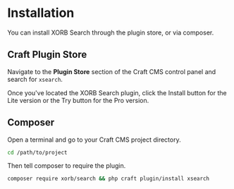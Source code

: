 # Installation

You can install XORB Search through the plugin store, or via composer.

## Craft Plugin Store

Navigate to the **Plugin Store** section of the Craft CMS control panel and search for `xsearch`.

Once you've located the XORB Search plugin, click the Install button for the Lite version or the Try button for the Pro version.

## Composer

Open a terminal and go to your Craft CMS project directory.

```bash
cd /path/to/project
```

Then tell composer to require the plugin.

```bash
composer require xorb/search && php craft plugin/install xsearch
```
